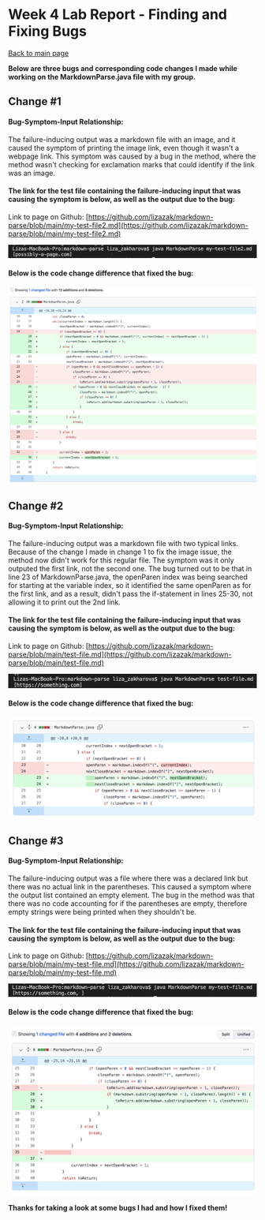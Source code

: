 # Week 4 Lab Report - Finding and Fixing Bugs

[Back to main page](index.html)

**Below are three bugs and corresponding code changes I made while working on the MarkdownParse.java file with my group.**

## Change #1
 
#### Bug-Symptom-Input Relationship:

The failure-inducing output was a markdown file with an image, and it caused the symptom of printing the image link, even though it wasn't a webpage link. This symptom was caused by a bug in the method, where the method wasn't checking for exclamation marks that could identify if the link was an image.

#### The link for the test file containing the failure-inducing input that was causing the symptom is below, as well as the output due to the bug:

Link to page on Github: [https://github.com/lizazak/markdown-parse/blob/main/my-test-file2.md](https://github.com/lizazak/markdown-parse/blob/main/my-test-file2.md)

![Image](image-failing-output.png)

#### Below is the code change difference that fixed the bug:

![Image](fixed-code1.png)

## Change #2

#### Bug-Symptom-Input Relationship:

The failure-inducing output was a markdown file with two typical links. Because of the change I made in change 1 to fix the image issue, the method now didn't work for this regular file. The symptom was it only outputed the first link, not the second one. The bug turned out to be that in line 23 of MarkdownParse.java, the openParen index was being searched for starting at the variable index, so it identified the same openParen as for the first link, and as a result, didn't pass the if-statement in lines 25-30, not allowing it to print out the 2nd link.

#### The link for the test file containing the failure-inducing input that was causing the symptom is below, as well as the output due to the bug:

Link to page on Github: [https://github.com/lizazak/markdown-parse/blob/main/test-file.md](https://github.com/lizazak/markdown-parse/blob/main/test-file.md)

![Image](2-links-failing-output.png)

#### Below is the code change difference that fixed the bug:

![Image](fixed-code2.png)

## Change #3

#### Bug-Symptom-Input Relationship:

The failure-inducing output was a file where there was a declared link but there was no actual link in the parentheses. This caused a symptom where the output list contained an empty element. The bug in the method was that there was no code accounting for if the parentheses are empty, therefore empty strings were being printed when they shouldn't be.

#### The link for the test file containing the failure-inducing input that was causing the symptom is below, as well as the output due to the bug:

Link to page on Github: [https://github.com/lizazak/markdown-parse/blob/main/my-test-file.md](https://github.com/lizazak/markdown-parse/blob/main/my-test-file.md)

![Image](failing-output-empty.png)

#### Below is the code change difference that fixed the bug:

![Image](fixed-code3.png)

**Thanks for taking a look at some bugs I had and how I fixed them!**